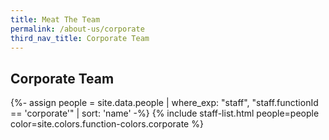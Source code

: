 ```yaml
---
title: Meat The Team
permalink: /about-us/corporate
third_nav_title: Corporate Team
---
```


## **Corporate Team**

{%- assign people = site.data.people | where_exp: "staff", "staff.functionId == 'corporate'" | sort: 'name' -%}
{% include staff-list.html people=people color=site.colors.function-colors.corporate %}
